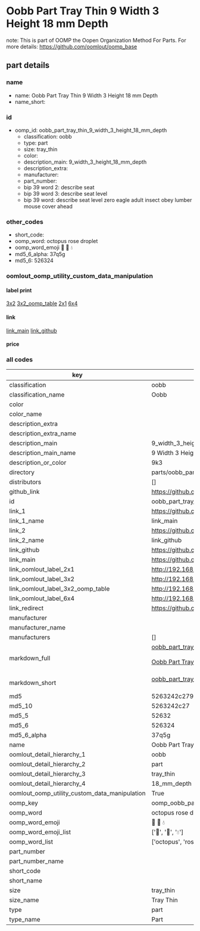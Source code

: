 # Oobb Part Tray Thin 9 Width 3 Height 18 mm Depth  

note: This is part of OOMP the Oopen Organization Method For Parts. For more details: https://github.com/oomlout/oomp_base

##  part details
  







### name
* name: Oobb Part Tray Thin 9 Width 3 Height 18 mm Depth
* name_short: 
### id
* oomp_id: oobb_part_tray_thin_9_width_3_height_18_mm_depth
  * classification: oobb
  * type: part
  * size: tray_thin
  * color: 
  * description_main: 9_width_3_height_18_mm_depth
  * description_extra: 
  * manufacturer: 
  * part_number: 
  * bip 39 word 2: describe seat
  * bip 39 word 3: describe seat level
  * bip 39 word: describe seat level zero eagle adult insect obey lumber mouse cover ahead

### other_codes
* short_code: 
* oomp_word: octopus rose droplet
* oomp_word_emoji :octopus: :rose: :droplet:
* md5_6_alpha: 37q5g
* md5_6: 526324






### oomlout_oomp_utility_custom_data_manipulation
#### label print
[3x2](http://192.168.1.245:1112/?label=oomp%2037q5g)
[3x2_oomp_table](http://192.168.1.108:1112/?label=oomp%2037q5g)
[2x1](http://192.168.1.242:1112/?label=oomp%2037q5g)
[6x4](http://192.168.1.55:1112/?label=oomp%2037q5g)    

#### link

[link_main](https://github.com/oomlout/oomlout_oomp_version_1_messy/tree/main/parts/oobb_part_tray_thin_9_width_3_height_18_mm_depth) [link_github](https://github.com/oomlout/oomlout_oomp_version_1_messy/tree/main/parts/oobb_part_tray_thin_9_width_3_height_18_mm_depth)                             

#### price







### all codes 
| key | value |  
| --- | --- |  
| classification | oobb |  
| classification_name | Oobb |  
| color |  |  
| color_name |  |  
| description_extra |  |  
| description_extra_name |  |  
| description_main | 9_width_3_height_18_mm_depth |  
| description_main_name | 9 Width 3 Height 18 mm Depth |  
| description_or_color | 9k3 |  
| directory | parts/oobb_part_tray_thin_9_width_3_height_18_mm_depth |  
| distributors | [] |  
| github_link | https://github.com/oomlout/oomlout_oomp_part_src/tree/main/parts/oobb_part_tray_thin_9_width_3_height_18_mm_depth |  
| id | oobb_part_tray_thin_9_width_3_height_18_mm_depth |  
| link_1 | https://github.com/oomlout/oomlout_oomp_version_1_messy/tree/main/parts/oobb_part_tray_thin_9_width_3_height_18_mm_depth |  
| link_1_name | link_main |  
| link_2 | https://github.com/oomlout/oomlout_oomp_version_1_messy/tree/main/parts/oobb_part_tray_thin_9_width_3_height_18_mm_depth |  
| link_2_name | link_github |  
| link_github | https://github.com/oomlout/oomlout_oomp_version_1_messy/tree/main/parts/oobb_part_tray_thin_9_width_3_height_18_mm_depth |  
| link_main | https://github.com/oomlout/oomlout_oomp_version_1_messy/tree/main/parts/oobb_part_tray_thin_9_width_3_height_18_mm_depth |  
| link_oomlout_label_2x1 | http://192.168.1.242:1112/?label=oomp%2037q5g |  
| link_oomlout_label_3x2 | http://192.168.1.245:1112/?label=oomp%2037q5g |  
| link_oomlout_label_3x2_oomp_table | http://192.168.1.108:1112/?label=oomp%2037q5g |  
| link_oomlout_label_6x4 | http://192.168.1.55:1112/?label=oomp%2037q5g |  
| link_redirect | https://github.com/oomlout/oomlout_oomp_version_1_messy/tree/main/parts/oobb_part_tray_thin_9_width_3_height_18_mm_depth |  
| manufacturer |  |  
| manufacturer_name |  |  
| manufacturers | [] |  
| markdown_full | [oobb_part_tray_thin_9_width_3_height_18_mm_depth](none)<br>[](none)<br>[Oobb Part Tray Thin 9 Width 3 Height 18 Mm Depth](none)<br><br> |  
| markdown_short | [oobb_part_tray_thin_9_width_3_height_18_mm_depth](none)<br><br> |  
| md5 | 5263242c2797eea00f228ffb017091dc |  
| md5_10 | 5263242c27 |  
| md5_5 | 52632 |  
| md5_6 | 526324 |  
| md5_6_alpha | 37q5g |  
| name | Oobb Part Tray Thin 9 Width 3 Height 18 mm Depth |  
| oomlout_detail_hierarchy_1 | oobb |  
| oomlout_detail_hierarchy_2 | part |  
| oomlout_detail_hierarchy_3 | tray_thin |  
| oomlout_detail_hierarchy_4 | 18_mm_depth |  
| oomlout_oomp_utility_custom_data_manipulation | True |  
| oomp_key | oomp_oobb_part_tray_thin_9_width_3_height_18_mm_depth |  
| oomp_word | octopus rose droplet |  
| oomp_word_emoji | :octopus: :rose: :droplet: |  
| oomp_word_emoji_list | [':octopus:', ':rose:', ':droplet:'] |  
| oomp_word_list | ['octopus', 'rose', 'droplet'] |  
| part_number |  |  
| part_number_name |  |  
| short_code |  |  
| short_name |  |  
| size | tray_thin |  
| size_name | Tray Thin |  
| type | part |  
| type_name | Part |  

